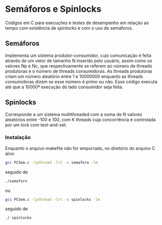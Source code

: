 # Semáforos e Spinlocks
Códigos em C para execuções e testes de desempenho em relação ao tempo com existência de spinlocks e com o uso de semáforos.

## Semáforos
Implementa um sistema produtor-consumidor, cujo comunicação é feita através de um vetor de tamanho N inserido pelo usuário, assim como os valores Np e Nc, 
que respectivamente se referem ao número de threads produtoras e o número de threads consumidoras. As threads produtoras criam um número aleatório entre 1
e 10000000 enquanto as threads consumidoras dizem se esse número é primo ou não. Esse código executa até que a 10000ª execução do lado consumidor seja feita.

## Spinlocks
Corresponde a um sistema multithreaded com a soma de N valores aleatórios entre -100 e 100, com K threads cuja concorrência é controlada por um lock com test-and-set.

### Instalação
Enquanto o arquivo makefile não for empurrado, no diretório do arquivo C alvo:
```sh
gcc PCSem.c -lpthread -lrt -o semaforo -lm
```
seguido de 
```sh
./semaforo
```
ou
```sh
gcc PCSem.c -lpthread -lrt -o spinlocks -lm
```
seguido de
```sh
./ spinlocks
```
